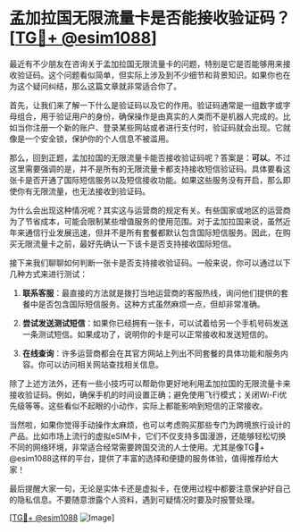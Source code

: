 # 孟加拉国无限流量卡是否能接收验证码？[[TG💪+ @esim1088](https://t.me/s/esim1088)]

最近有不少朋友在咨询关于孟加拉国无限流量卡的问题，特别是它是否能够用来接收验证码。这个问题看似简单，但实际上涉及到不少细节和背景知识。如果你也在为这个疑问纠结，那么这篇文章就非常适合你了。

首先，让我们来了解一下什么是验证码以及它的作用。验证码通常是一组数字或字母组合，用于验证用户的身份，确保操作是由真实的人类而不是机器人完成的。比如当你注册一个新的账户、登录某些网站或者进行支付时，验证码就会出现。它就像是一个安全锁，保护你的个人信息不被滥用。

那么，回到正题，孟加拉国的无限流量卡能否接收验证码呢？答案是：**可以**。不过这里需要强调的是，并不是所有的无限流量卡都支持接收短信验证码。具体要看这张卡是否开通了国际短信服务以及短信接收功能。如果这些服务没有开启，那么即使你有无限流量，也无法接收到验证码。

为什么会出现这种情况呢？其实这与运营商的规定有关。有些国家或地区的运营商为了节省成本，可能会限制某些增值服务的使用范围。对于孟加拉国来说，虽然近年来通信行业发展迅速，但并不是所有套餐都默认包含国际短信服务。因此，在购买无限流量卡之前，最好先确认一下该卡是否支持接收国际短信。

接下来我们聊聊如何判断一张卡是否支持接收验证码。一般来说，你可以通过以下几种方式来进行测试：

1. **联系客服**：最直接的方法就是拨打当地运营商的客服热线，询问他们提供的套餐中是否包含国际短信服务。这种方式虽然麻烦一点，但却非常准确。
   
2. **尝试发送测试短信**：如果你已经拥有一张卡，可以试着给另一个手机号码发送一条测试短信。如果成功了，说明你的卡是可以正常接收和发送短信的。

3. **在线查询**：许多运营商都会在其官方网站上列出不同套餐的具体功能和服务内容。你可以访问相关网站查找相关信息。

除了上述方法外，还有一些小技巧可以帮助你更好地利用孟加拉国的无限流量卡来接收验证码。例如，确保手机的时间设置正确；避免使用飞行模式；关闭Wi-Fi优先级等等。这些看似不起眼的小动作，实际上都能影响到短信的正常接收。

当然啦，如果你觉得手动操作太麻烦，也可以考虑购买那些专门为跨境旅行设计的产品。比如市场上流行的虚拟eSIM卡，它们不仅支持多国漫游，还能够轻松切换不同的网络环境，非常适合经常需要跨国交流的人士使用。尤其是像TG💪+ @esim1088这样的平台，提供了丰富的选择和便捷的服务体验，值得推荐给大家！

最后提醒大家一句，无论是实体卡还是虚拟卡，在使用过程中都要注意保护好自己的隐私信息。不要随意泄露个人资料，遇到可疑情况时要及时报警处理。

[[TG💪+ @esim1088](https://t.me/s/esim1088) ![Image](https://i.postimg.cc/4NQfJmqS/Snipaste-2025-05-13-00-14-12.png)]